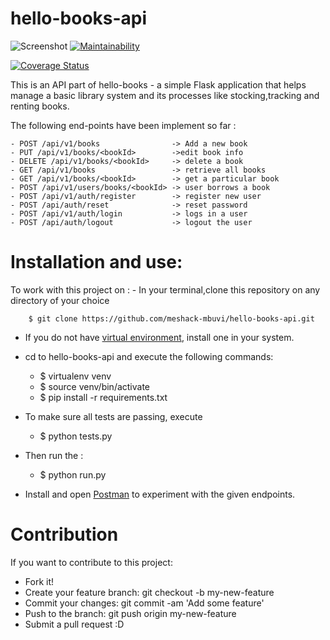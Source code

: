 # hello-books-api
![Screenshot](https://travis-ci.org/meshack-mbuvi/hello-books-api.svg?branch=master)
[![Maintainability](https://api.codeclimate.com/v1/badges/700f93f2d9b3c5435d39/maintainability)](https://codeclimate.com/github/meshack-mbuvi/hello-books-api/maintainability)

[![Coverage Status](https://coveralls.io/repos/github/meshack-mbuvi/hello-books-api/badge.svg?branch=master)](https://coveralls.io/github/meshack-mbuvi/hello-books-api?branch=master)

This is an API part of hello-books - a simple Flask application that helps manage a basic library system and its processes like stocking,tracking and renting books.
    
The following end-points have been implement so far :

    - POST /api/v1/books                -> Add a new book
    - PUT /api/v1/books/<bookId>        ->edit book info
    - DELETE /api/v1/books/<bookId>     -> delete a book
    - GET /api/v1/books                 -> retrieve all books
    - GET /api/v1/books/<bookId>        -> get a particular book
    - POST /api/v1/users/books/<bookId> -> user borrows a book
    - POST /api/v1/auth/register        -> register new user
    - POST /api/auth/reset              -> reset password
    - POST /api/v1/auth/login           -> logs in a user
    - POST /api/auth/logout             -> logout the user
    
# Installation and use:
To work with this project on :
    - In your terminal,clone this repository on any directory of your choice
    
        $ git clone https://github.com/meshack-mbuvi/hello-books-api.git

   
   - If you do not have [virtual environment](https://virtualenv.pypa.io/en/stable/installation/), install one in your system.
   - cd to hello-books-api and execute the following commands:
        
        - $ virtualenv venv 
        - $ source venv/bin/activate
        - $ pip install -r requirements.txt
   - To make sure all tests are passing, execute
        - $ python tests.py
   - Then run the :
        - $ python run.py
        
   - Install and open [Postman](https://www.getpostman.com/) to experiment with the given endpoints.
       

# Contribution
 If you want to contribute to this project:

   - Fork it!
   - Create your feature branch: git checkout -b my-new-feature
   - Commit your changes: git commit -am 'Add some feature'
   - Push to the branch: git push origin my-new-feature
   - Submit a pull request :D
